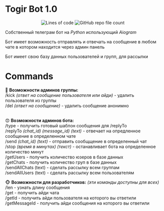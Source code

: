 # Togir Bot 1.0


<p align="center">
<img alt="Lines of code" src="https://img.shields.io/tokei/lines/github/kawasaji/togirBotRelease?color=green&logo=backstage">
<img alt="GitHub repo file count" src="https://img.shields.io/github/directory-file-count/kawasaji/togirBotRelease">
</p>
<p>Собственный телеграм бот на <i>Python</i> использующий <i>Aiogram</i></p>
<p>Бот имеет возможность отправлять и отвечать на сообщение в любом чате в котором находится через админ панель</p>
<p>Бот имеет свою базу данных пользователей и групп, для рассылки</p>

# Commands
🐷 <b>Возможности админов группы:</b><br>
/kick <i>(ответ на сообщение пользователя или айди)</i> - удалить пользователя из группы<br>
/del <i>(ответ на сообщение)</i> - удалить сообщение анонимно<br><br>

😍 <b>Возможности админов бота:</b><br>
/type - получить готовый шаблон сообщения для /replyTo<br>
/replyTo <i>(chat_id) (message_id) (text)</i> - отвечает на опредленное сообщение в определенном чате<br>
/send <i>(chat_id) (text)</i> - отправить сообщщение в определенный чат<br>
/stop <i>(время в минутах) (текст)</i> - останавливает бота на определенное количество минут<br>
/getUsers - получить количество юзеров в базе данных<br>
/getChats - получить количество груп в базе данных<br>
/sendAllChats (text) - сделать рассылку всем группам<br>
/sendAllUsers (text) - сделать рассылку всем пользователям<br>

🐵 <b>Возможности для разработчиков:</b> <i>(эти команды доступны для всех)</i><br>
/len - узнать длину сообщения<br>
/get - получить айди чата<br>
/getId - получить айди пользователя на которого вы ответили<br>
/getMessageId - получить айди сообщения на которого вы ответили<br>
